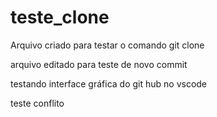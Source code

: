 # teste_clone
Arquivo criado para testar o comando git clone

arquivo editado para teste de novo commit

testando interface gráfica do git hub no vscode

teste conflito
